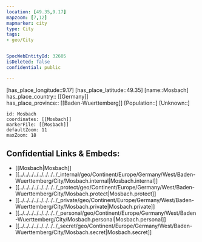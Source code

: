 ```yaml
---
location: [49.35,9.17] 
mapzoom: [7,12] 
mapmarker: city 
type: City
tags:
- geo/City


SpocWebEntityId: 32605
isDeleted: false
confidential: public

---
```

[has_place_longitude::9.17] 
[has_place_latitude::49.35] 
[name::Mosbach] 
has_place_country:: [[Germany]]  
has_place_province:: [[Baden-Wuerttemberg]] 
[Population::] 
[Unknown::] 


```leaflet
id: Mosbach
coordinates: [[Mosbach]] 
markerFile: [[Mosbach]] 
defaultZoom: 11 
maxZoom: 18
```


## Confidential Links & Embeds: 
- [[Mosbach|Mosbach]]  
- [[../../../../../../../../_internal/geo/Continent/Europe/Germany/West/Baden-Wuerttemberg/City/Mosbach.internal|Mosbach.internal]] 
- [[../../../../../../../../_protect/geo/Continent/Europe/Germany/West/Baden-Wuerttemberg/City/Mosbach.protect|Mosbach.protect]] 
- [[../../../../../../../../_private/geo/Continent/Europe/Germany/West/Baden-Wuerttemberg/City/Mosbach.private|Mosbach.private]] 
- [[../../../../../../../../_personal/geo/Continent/Europe/Germany/West/Baden-Wuerttemberg/City/Mosbach.personal|Mosbach.personal]] 
- [[../../../../../../../../_secret/geo/Continent/Europe/Germany/West/Baden-Wuerttemberg/City/Mosbach.secret|Mosbach.secret]] 
